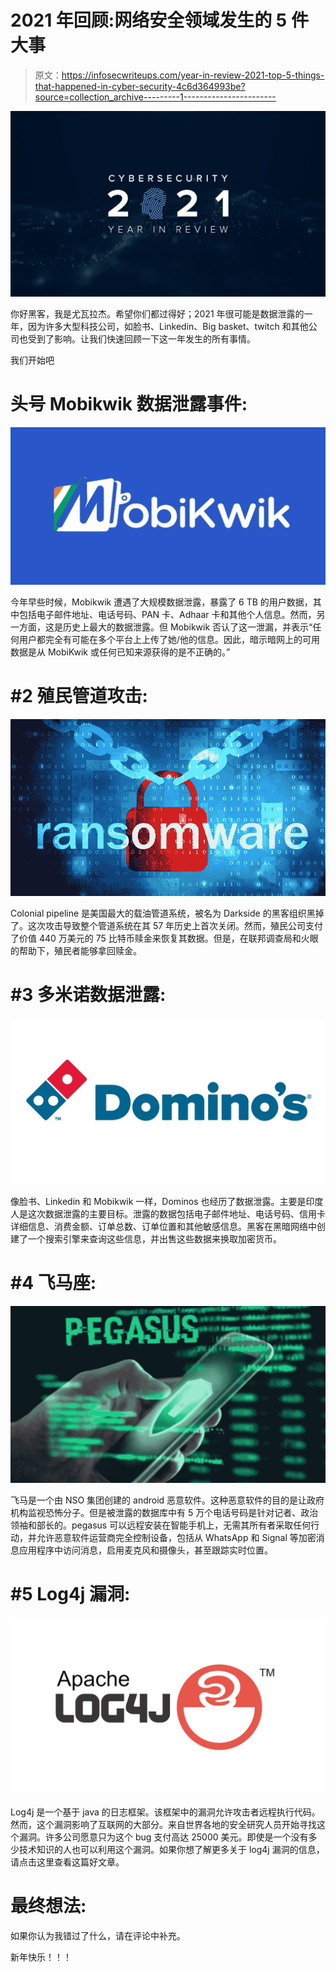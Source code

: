 # 2021 年回顾:网络安全领域发生的 5 件大事

> 原文：<https://infosecwriteups.com/year-in-review-2021-top-5-things-that-happened-in-cyber-security-4c6d364993be?source=collection_archive---------1----------------------->

![](img/81b54588ad3a53d96163e317ad178529.png)

你好黑客，我是尤瓦拉杰。希望你们都过得好；2021 年很可能是数据泄露的一年，因为许多大型科技公司，如脸书、Linkedin、Big basket、twitch 和其他公司也受到了影响。让我们快速回顾一下这一年发生的所有事情。

我们开始吧

# 头号 Mobikwik 数据泄露事件:

![](img/77bf9f7ee38ea03bfb2946f6b5c8b2e1.png)

今年早些时候，Mobikwik 遭遇了大规模数据泄露，暴露了 6 TB 的用户数据，其中包括电子邮件地址、电话号码、PAN 卡、Adhaar 卡和其他个人信息。然而，另一方面，这是历史上最大的数据泄露。但 Mobikwik 否认了这一泄漏，并表示“任何用户都完全有可能在多个平台上上传了她/他的信息。因此，暗示暗网上的可用数据是从 MobiKwik 或任何已知来源获得的是不正确的。”

# #2 殖民管道攻击:

![](img/d94671299b56d6622107bbc3a005cc40.png)

Colonial pipeline 是美国最大的载油管道系统，被名为 Darkside 的黑客组织黑掉了。这次攻击导致整个管道系统在其 57 年历史上首次关闭。然而，殖民公司支付了价值 440 万美元的 75 比特币赎金来恢复其数据。但是，在联邦调查局和火眼的帮助下，殖民者能够拿回赎金。

# #3 多米诺数据泄露:

![](img/3bfa0e7acb835136f4cfc0e20e17d6fa.png)

像脸书、Linkedin 和 Mobikwik 一样，Dominos 也经历了数据泄露。主要是印度人是这次数据泄露的主要目标。泄露的数据包括电子邮件地址、电话号码、信用卡详细信息、消费金额、订单总数、订单位置和其他敏感信息。黑客在黑暗网络中创建了一个搜索引擎来查询这些信息，并出售这些数据来换取加密货币。

# #4 飞马座:

![](img/30ecf07809247a896e6c084a9fb86ec1.png)

飞马是一个由 NSO 集团创建的 android 恶意软件。这种恶意软件的目的是让政府机构监视恐怖分子。但是被泄露的数据库中有 5 万个电话号码是针对记者、政治领袖和部长的。pegasus 可以远程安装在智能手机上，无需其所有者采取任何行动，并允许恶意软件运营商完全控制设备，包括从 WhatsApp 和 Signal 等加密消息应用程序中访问消息，启用麦克风和摄像头，甚至跟踪实时位置。

# #5 Log4j 漏洞:

![](img/7d0cc7b9fe65cff2a15c1964967a2a1d.png)

Log4j 是一个基于 java 的日志框架。该框架中的漏洞允许攻击者远程执行代码。然而，这个漏洞影响了互联网的大部分。来自世界各地的安全研究人员开始寻找这个漏洞。许多公司愿意只为这个 bug 支付高达 25000 美元。即使是一个没有多少技术知识的人也可以利用这个漏洞。如果你想了解更多关于 log4j 漏洞的信息，请点击这里查看这篇好文章。

# 最终想法:

如果你认为我错过了什么，请在评论中补充。

新年快乐！！！